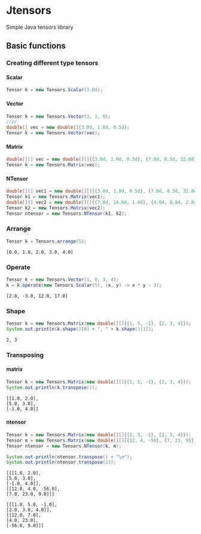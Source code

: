 # Jtensors
Simple Java tensors library

## Basic functions
### Creating different type tensors
#### Scalar
```java
Tensor k = new Tensors.Scalar(3.0d);
```
#### Vector
```java
Tensor k = new Tensors.Vector(3, 1, 0);
//or
double[] vec = new double[]{3.0d, 1.0d, 0.5d};
Tensor k = new Tensors.Vector(vec);
```
#### Matrix
```java
double[][] vec = new double[][]{{3.0d, 1.0d, 0.5d}, {7.0d, 0.5d, 32.0d}};
Tensor k = new Tensors.Matrix(vec);
```
#### NTensor
```java
double[][] vec1 = new double[][]{{3.0d, 1.0d, 0.5d}, {7.0d, 0.5d, 32.0d}};
Tensor k1 = new Tensors.Matrix(vec1);
double[][] vec2 = new double[][]{{7.0d, 14.6d, 1.0d}, {4.0d, 8.9d, 2.0d}};
Tensor k2 = new Tensors.Matrix(vec2);
Tensor ntensor = new Tensors.NTensor(k1, k2);
```
### Arrange
```java
Tensor k = Tensors.arrange(5);
```
```
[0.0, 1.0, 2.0, 3.0, 4.0]
```
### Operate
```java
Tensor k = new Tensors.Vector(1, 0, 3, 4);
k = k.operate(new Tensors.Scalar(5), (x, y) -> x * y - 3);
```
```
[2.0, -3.0, 12.0, 17.0]
```
### Shape
```java
Tensor k = new Tensors.Matrix(new double[][]{{1, 5, -1}, {2, 3, 4}});
System.out.println(k.shape()[0] + ", " + k.shape()[1]);
```
```
2, 3
```
### Transposing
#### matrix
```java
Tensor k = new Tensors.Matrix(new double[][]{{1, 5, -1}, {2, 3, 4}});
System.out.println(k.transpose());
```
```
[[1.0, 2.0],
[5.0, 3.0],
[-1.0, 4.0]]
```
#### ntensor
```java
Tensor k = new Tensors.Matrix(new double[][]{{1, 5, -1}, {2, 3, 4}});
Tensor m = new Tensors.Matrix(new double[][]{{12, 4, -56}, {7, 23, 9}});
Tensor ntensor = new Tensors.NTensor(k, m);

System.out.println(ntensor.transpose() + "\n");
System.out.println(ntensor.transpose(1));
```
```
[[[1.0, 2.0],
[5.0, 3.0],
[-1.0, 4.0]],
[[12.0, 4.0, -56.0],
[7.0, 23.0, 9.0]]]

[[[1.0, 5.0, -1.0],
[2.0, 3.0, 4.0]],
[[12.0, 7.0],
[4.0, 23.0],
[-56.0, 9.0]]]
```
